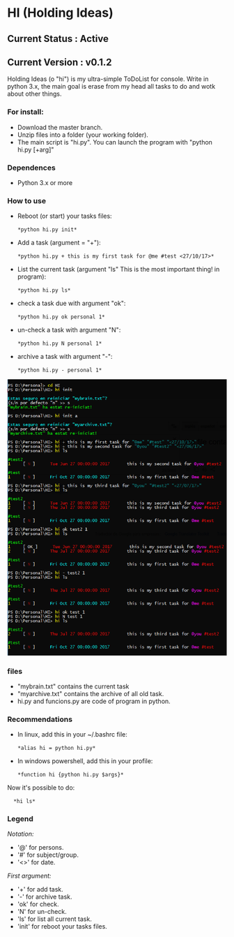 
# HI (Holding Ideas)
## Current Status : Active
## Current Version : v0.1.2

Holding Ideas (o "hi") is my ultra-simple ToDoList for console.
Write in python 3.x, the main goal is erase from my head all tasks to do and wotk about other things.

### For install:
 - Download the master branch.
 - Unzip files into a folder (your working folder).
 - The main script is "hi.py". You can launch the program with "python hi.py [+arg]"

### Dependences
- Python 3.x or more

### How to use
- Reboot (or start) your tasks files:

      *python hi.py init*

- Add a task (argument = "+"):

      *python hi.py + this is my first task for @me #test <27/10/17>*

- List the current task (argument "ls" This is the most important thing! in program):

      *python hi.py ls*

- check a task due with argument "ok":

      *python hi.py ok personal 1*

- un-check a task with argument "N":

      *python hi.py N personal 1*

- archive a task with argument "-":

      *python hi.py - personal 1*

![for example:](https://github.com/uny11/HI/blob/master/example.png)


### files
- "mybrain.txt" contains the current task
- "myarchive.txt" contains the archive of all old task.
- hi.py and funcions.py are code of program in python.


### Recommendations

- In linux, add this in your ~/.bashrc file:

      *alias hi = python hi.py*

- In windows powershell, add this in your profile:

      *function hi {python hi.py $args}*

Now it's possible to do:

      *hi ls*



### Legend
*Notation:*
 - '@' for persons.
 - '#' for subject/group.
 - '<>' for date.

*First argument:*
 - '+' for add task.
 - '-' for archive task.
 - 'ok' for check.
 - 'N' for un-check.
 - 'ls' for list all current task.
 - 'init' for reboot your tasks files.
